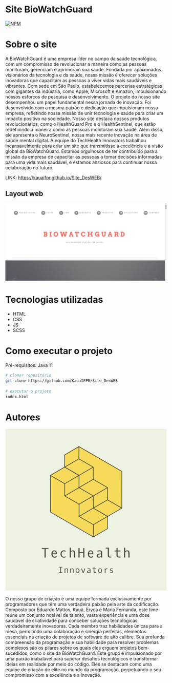 # Site BioWatchGuard
[![NPM](https://img.shields.io/npm/l/react)](https://github.com/KauaIFPR/Site_DesWEB/blob/main/LICENSE) 

# Sobre o site
A BioWatchGuard é uma empresa líder no campo da saúde tecnológica, com um compromisso de revolucionar a maneira como as pessoas monitoram, gerenciam e aprimoram sua saúde. Fundada por apaixonados visionários da tecnologia e da saúde, nossa missão é oferecer soluções inovadoras que capacitam as pessoas a viver vidas mais saudáveis e vibrantes. Com sede em São Paulo, estabelecemos parcerias estratégicas com gigantes da indústria, como Apple, Microsoft e Amazon, impulsionando nossos esforços de pesquisa e desenvolvimento.
O projeto do nosso site desempenhou um papel fundamental nessa jornada de inovação. Foi desenvolvido com a mesma paixão e dedicação que impulsionam nossa empresa, refletindo nossa missão de unir tecnologia e saúde para criar um impacto positivo na sociedade. Nosso site destaca nossos produtos revolucionários, como o HealthGuard Pro e o HealthSentinel, que estão redefinindo a maneira como as pessoas monitoram sua saúde. Além disso, ele apresenta o NeuroSentinel, nossa mais recente inovação na área de saúde mental digital.
A equipe do TechHealth Innovators trabalhou incansavelmente para criar um site que transmitisse a excelência e a visão global da BioWatchGuard. Estamos orgulhosos de ter contribuído para a missão da empresa de capacitar as pessoas a tomar decisões informadas para uma vida mais saudável, e estamos ansiosos para continuar nossa colaboração no futuro.

LINK: https://kauaifpr.github.io/Site_DesWEB/


## Layout web

![Web 2](https://github.com/KauaIFPR/Site_DesWEB/blob/main/images/layout.png)

# Tecnologias utilizadas
- HTML
- CSS
- JS
- SCSS

# Como executar o projeto
Pré-requisitos: Java 11
```bash
# clonar repositório
git clone https://github.com/KauaIFPR/Site_DesWEB

# executar o projeto
index.html
```
# Autores

![Web 2](https://github.com/KauaIFPR/Site_DesWEB/blob/main/images/equipe.png)

O nosso grupo de criação é uma equipe formada exclusivamente por programadores que têm uma verdadeira paixão pela arte da codificação. Composto por Eduardo Mattos, Kauã, Eryca e Maria Fernanda, este time reúne um conjunto notável de talento, vasta experiência e uma dose saudável de criatividade para conceber soluções tecnológicas verdadeiramente inovadoras. Cada membro traz habilidades únicas para a mesa, permitindo uma colaboração e sinergia perfeitas, elementos essenciais na criação de projetos de software de alto calibre.
Sua profunda compreensão da programação e sua habilidade para resolver problemas complexos são os pilares sobre os quais eles erguem projetos bem-sucedidos, como o site da BioWatchGuard. Este grupo é impulsionado por uma paixão inabalável para superar desafios tecnológicos e transformar ideias em realidade por meio do código. Eles se destacam como uma equipe de criação de elite no mundo da programação, perpetuando o seu compromisso com a excelência e a inovação.




